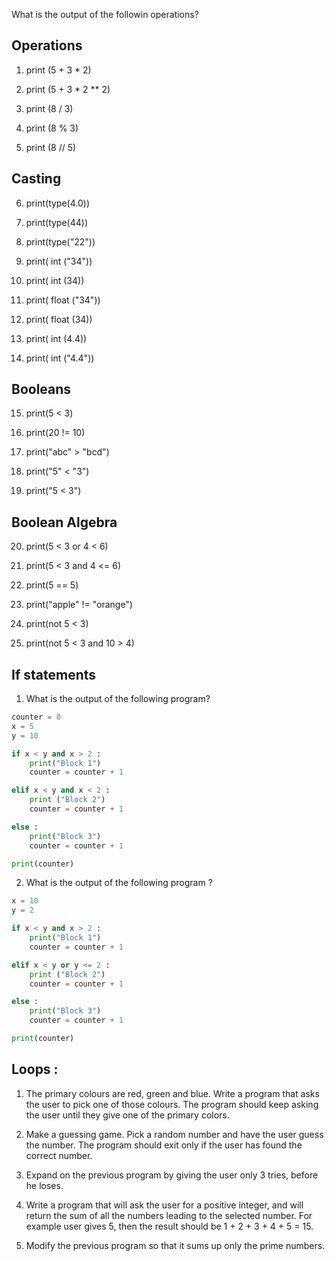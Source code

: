 What is the output of the followin operations? 

## Operations

1. print (5 + 3 * 2)
2. print (5 + 3 * 2 ** 2)

3. print (8 / 3)
4. print (8 % 3)
5. print (8 // 5)

## Casting

6. print(type(4.0))
7. print(type(44))
8. print(type("22"))

9. print( int ("34"))
10. print( int (34))

11. print( float ("34"))
12. print( float (34))

13. print( int (4.4))
14. print( int ("4.4"))

## Booleans

15. print(5 < 3)
16. print(20 != 10)
17. print("abc" > "bcd")

18. print("5" < "3")
19. print("5 < 3")

## Boolean Algebra

20. print(5 < 3 or 4 < 6)
20. print(5 < 3 and 4 <= 6)
21. print(5 == 5)
22. print("apple" != "orange")

22. print(not 5 < 3)
23. print(not 5 < 3 and 10 > 4)

## If statements 

1. What is the output of the following program? 

```python
counter = 0
x = 5 
y = 10 

if x < y and x > 2 : 
	print("Block 1")
	counter = counter + 1

elif x < y and x < 2 : 
	print ("Block 2")
	counter = counter + 1

else : 
	print("Block 3")
	counter = counter + 1

print(counter)
```

2. What is the output of the following program ? 

```python
x = 10
y = 2 

if x < y and x > 2 : 
	print("Block 1")
	counter = counter + 1

elif x < y or y <= 2 : 
	print ("Block 2")
	counter = counter + 1

else : 
	print("Block 3")
	counter = counter + 1

print(counter)
```

## Loops : 

1. The primary colours are red, green and blue. Write a program that asks the user to pick one of those colours. The program should keep asking the user until they give one of the primary colors. 

2. Make a guessing game. Pick a random number and have the user guess the number. The program should exit only if the user has found the correct number. 

3. Expand on the previous program by giving the user only 3 tries, before he loses. 

4. Write a program that will ask the user for a positive integer, and will return the sum of all the numbers leading to the selected number. For example user gives 5, then the result should be 1 + 2 + 3 + 4 + 5 = 15. 

5. Modify the previous program so that it sums up only the prime numbers.